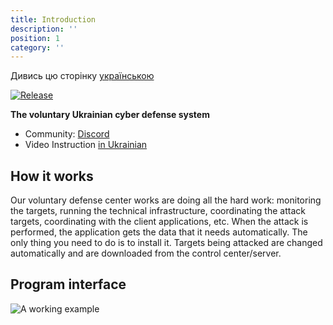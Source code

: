 ```yaml
---
title: Introduction
description: ''
position: 1
category: ''
---
```


<!-- <img src="/preview.png" class="light-img" width="1280" height="640" alt=""/>
<img src="/preview-dark.png" class="dark-img" width="1280" height="640" alt=""/> -->

Дивись цю сторінку [українською](/ua)

[![Release](https://img.shields.io/badge/Release-latest-blue)](https://github.com/opengs/uashield/releases/latest)

**The voluntary Ukrainian cyber defense system**

- Community: [Discord](https://discord.gg/7BfJ9JKQ98)
- Video Instruction [in Ukrainian](https://youtu.be/snTzpRt7a5k)

## How it works

Our voluntary defense center works are doing all the hard work: monitoring the targets, running the technical infrastructure, coordinating the attack targets, coordinating with the client applications, etc.
When the attack is performed, the application gets the data that it needs automatically.
The only thing you need to do is to install it.
Targets being attacked are changed automatically and are downloaded from the control center/server.

## Program interface

![A working example](/working.png)
